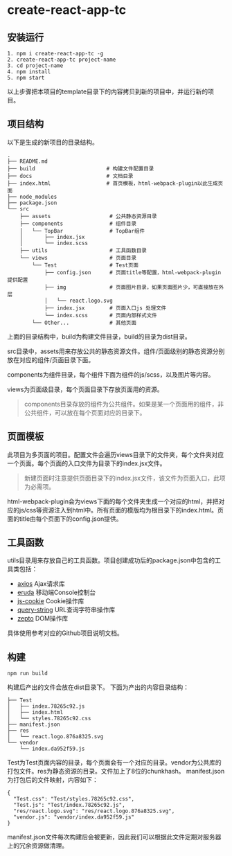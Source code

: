 # create-react-app-tc

## 安装运行

```
1. npm i create-react-app-tc -g
2. create-react-app-tc project-name
3. cd project-name
4. npm install
5. npm start
```

以上步骤把本项目的template目录下的内容拷贝到新的项目中，并运行新的项目。

## 项目结构

以下是生成的新项目的目录结构。
```
.
├── README.md
├── build                       # 构建文件配置目录
├── docs                        # 文档目录
├── index.html                  # 首页模板，html-webpack-plugin以此生成页面
├── node_modules
├── package.json
└── src
    ├── assets                   # 公共静态资源目录
    ├── components               # 组件目录
    │   └── TopBar               # TopBar组件
    │       ├── index.jsx
    │       └── index.scss
    ├── utils                    # 工具函数目录
    └── views                    # 页面目录
        └── Test                 # Test页面
            ├── config.json      # 页面title等配置，html-webpack-plugin提供配置
            ├── img              # 页面图片目录，如果页面图片少，可直接放在外层
            │   └── react.logo.svg
            ├── index.jsx        # 页面入口js 处理文件
            └── index.scss       # 页面内部样式文件
        └── Other...             # 其他页面
```

上面的目录结构中，build为构建文件目录，build的目录为dist目录。

src目录中，assets用来存放公共的静态资源文件。组件/页面级别的静态资源分别放在对应的组件/页面目录下面。

components为组件目录，每个组件下面为组件的js/scss，以及图片等内容。

views为页面级目录，每个页面目录下存放页面用的资源。

> components目录存放的组件为公共组件。如果是某一个页面用的组件，非公共组件，可以放在每个页面对应的目录下。

## 页面模板

此项目为多页面的项目。配置文件会遍历views目录下的文件夹，每个文件夹对应一个页面。每个页面的入口文件为目录下的index.jsx文件。

> 新建页面时注意提供页面目录下的index.jsx文件，该文件为页面入口，此项为必需项。

html-webpack-plugin会为views下面的每个文件夹生成一个对应的html，并把对应的js/css等资源注入到html中。所有页面的模版均为根目录下的index.html。页面的title由每个页面下的config.json提供。

## 工具函数

utils目录用来存放自己的工具函数。项目创建成功后的package.json中包含的工具类包括：

* [axios](https://github.com/mzabriskie/axios) Ajax请求库
* [eruda](https://github.com/liriliri/eruda) 移动端Console控制台
* [js-cookie](https://github.com/js-cookie/js-cookie) Cookie操作库
* [query-string](https://github.com/sindresorhus/query-string) URL查询字符串操作库
* [zepto](https://github.com/madrobby/zepto) DOM操作库

具体使用参考对应的Github项目说明文档。

## 构建
```
npm run build
```
构建后产出的文件会放在dist目录下。
下面为产出的内容目录结构：
```
├── Test
│   ├── index.78265c92.js
│   ├── index.html
│   └── styles.78265c92.css
├── manifest.json
├── res
│   └── react.logo.876a8325.svg
└── vendor
    └── index.da952f59.js
```
Test为Test页面内容的目录，每个页面会有一个对应的目录。vendor为公共库的打包文件。res为静态资源的目录。文件加上了8位的chunkhash。
manifest.json为打包后的文件映射，内容如下：

```
{
  "Test.css": "Test/styles.78265c92.css",
  "Test.js": "Test/index.78265c92.js",
  "res/react.logo.svg": "res/react.logo.876a8325.svg",
  "vendor.js": "vendor/index.da952f59.js"
}
```

manifest.json文件每次构建后会被更新，因此我们可以根据此文件定期对服务器上的冗余资源做清理。